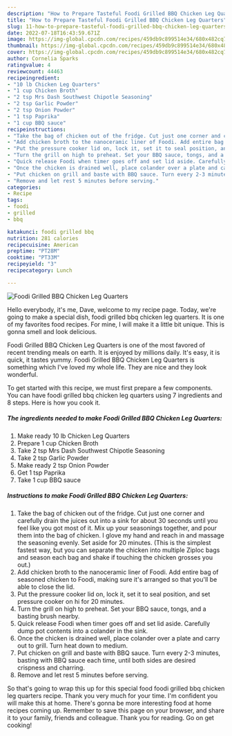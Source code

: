 ```yaml
---
description: "How to Prepare Tasteful Foodi Grilled BBQ Chicken Leg Quarters"
title: "How to Prepare Tasteful Foodi Grilled BBQ Chicken Leg Quarters"
slug: 11-how-to-prepare-tasteful-foodi-grilled-bbq-chicken-leg-quarters
date: 2022-07-18T16:43:59.671Z
image: https://img-global.cpcdn.com/recipes/459db9c899514e34/680x482cq70/foodi-grilled-bbq-chicken-leg-quarters-recipe-main-photo.jpg
thumbnail: https://img-global.cpcdn.com/recipes/459db9c899514e34/680x482cq70/foodi-grilled-bbq-chicken-leg-quarters-recipe-main-photo.jpg
cover: https://img-global.cpcdn.com/recipes/459db9c899514e34/680x482cq70/foodi-grilled-bbq-chicken-leg-quarters-recipe-main-photo.jpg
author: Cornelia Sparks
ratingvalue: 4
reviewcount: 44463
recipeingredient:
- "10 lb Chicken Leg Quarters"
- "1 cup Chicken Broth"
- "2 tsp Mrs Dash Southwest Chipotle Seasoning"
- "2 tsp Garlic Powder"
- "2 tsp Onion Powder"
- "1 tsp Paprika"
- "1 cup BBQ sauce"
recipeinstructions:
- "Take the bag of chicken out of the fridge. Cut just one corner and carefully drain the juices out into a sink for about 30 seconds until you feel like you got most of it. Mix up your seasonings together, and pour them into the bag of chicken. I glove my hand and reach in and massage the seasoning evenly. Set aside for 20 minutes. (This is the simplest fastest way, but you can separate the chicken into multiple Ziploc bags and season each bag and shake if touching the chicken grosses you out.)"
- "Add chicken broth to the nanoceramic liner of Foodi. Add entire bag of seasoned chicken to Foodi, making sure it&#39;s arranged so that you&#39;ll be able to close the lid."
- "Put the pressure cooker lid on, lock it, set it to seal position, and set pressure cooker on hi for 20 minutes."
- "Turn the grill on high to preheat. Set your BBQ sauce, tongs, and a basting brush nearby."
- "Quick release Foodi when timer goes off and set lid aside. Carefully dump pot contents into a colander in the sink."
- "Once the chicken is drained well, place colander over a plate and carry out to grill. Turn heat down to medium."
- "Put chicken on grill and baste with BBQ sauce. Turn every 2-3 minutes, basting with BBQ sauce each time, until both sides are desired crispness and charring."
- "Remove and let rest 5 minutes before serving."
categories:
- Recipe
tags:
- foodi
- grilled
- bbq

katakunci: foodi grilled bbq 
nutrition: 281 calories
recipecuisine: American
preptime: "PT28M"
cooktime: "PT33M"
recipeyield: "3"
recipecategory: Lunch

---
```



![Foodi Grilled BBQ Chicken Leg Quarters](https://img-global.cpcdn.com/recipes/459db9c899514e34/680x482cq70/foodi-grilled-bbq-chicken-leg-quarters-recipe-main-photo.jpg)

Hello everybody, it's me, Dave, welcome to my recipe page. Today, we're going to make a special dish, foodi grilled bbq chicken leg quarters. It is one of my favorites food recipes. For mine, I will make it a little bit unique. This is gonna smell and look delicious.

Foodi Grilled BBQ Chicken Leg Quarters is one of the most favored of recent trending meals on earth. It is enjoyed by millions daily. It's easy, it is quick, it tastes yummy. Foodi Grilled BBQ Chicken Leg Quarters is something which I've loved my whole life. They are nice and they look wonderful.




To get started with this recipe, we must first prepare a few components. You can have foodi grilled bbq chicken leg quarters using 7 ingredients and 8 steps. Here is how you cook it.

<!--inarticleads1-->

##### The ingredients needed to make Foodi Grilled BBQ Chicken Leg Quarters:

1. Make ready 10 lb Chicken Leg Quarters
1. Prepare 1 cup Chicken Broth
1. Take 2 tsp Mrs Dash Southwest Chipotle Seasoning
1. Take 2 tsp Garlic Powder
1. Make ready 2 tsp Onion Powder
1. Get 1 tsp Paprika
1. Take 1 cup BBQ sauce




<!--inarticleads2-->

##### Instructions to make Foodi Grilled BBQ Chicken Leg Quarters:

1. Take the bag of chicken out of the fridge. Cut just one corner and carefully drain the juices out into a sink for about 30 seconds until you feel like you got most of it. Mix up your seasonings together, and pour them into the bag of chicken. I glove my hand and reach in and massage the seasoning evenly. Set aside for 20 minutes. (This is the simplest fastest way, but you can separate the chicken into multiple Ziploc bags and season each bag and shake if touching the chicken grosses you out.)
1. Add chicken broth to the nanoceramic liner of Foodi. Add entire bag of seasoned chicken to Foodi, making sure it&#39;s arranged so that you&#39;ll be able to close the lid.
1. Put the pressure cooker lid on, lock it, set it to seal position, and set pressure cooker on hi for 20 minutes.
1. Turn the grill on high to preheat. Set your BBQ sauce, tongs, and a basting brush nearby.
1. Quick release Foodi when timer goes off and set lid aside. Carefully dump pot contents into a colander in the sink.
1. Once the chicken is drained well, place colander over a plate and carry out to grill. Turn heat down to medium.
1. Put chicken on grill and baste with BBQ sauce. Turn every 2-3 minutes, basting with BBQ sauce each time, until both sides are desired crispness and charring.
1. Remove and let rest 5 minutes before serving.




So that's going to wrap this up for this special food foodi grilled bbq chicken leg quarters recipe. Thank you very much for your time. I'm confident you will make this at home. There's gonna be more interesting food at home recipes coming up. Remember to save this page on your browser, and share it to your family, friends and colleague. Thank you for reading. Go on get cooking!
